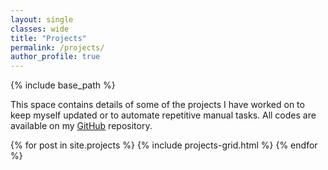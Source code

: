 ```yaml
---
layout: single
classes: wide
title: "Projects"
permalink: /projects/
author_profile: true
---
```

{% include base_path %}

<p>
This space contains details of some of the projects I have worked on to keep myself updated or to automate repetitive manual tasks. All codes are available on my <a href="https://github.com/ashishkr568">GitHub</a> repository.
<p>

<div class="pgrid">
 {% for post in site.projects %}
  {% include projects-grid.html %}
{% endfor %}
</div>

